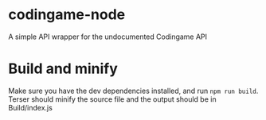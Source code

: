 # codingame-node
A simple API wrapper for the undocumented Codingame API
# Build and minify
Make sure you have the dev dependencies installed, and run `npm run build`. Terser should minify the source file and the output should be in Build/index.js